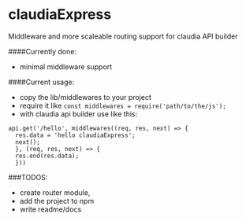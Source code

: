 # claudiaExpress
Middleware and more scaleable routing support for claudia API builder

####Currently done:
- minimal middleware support

####Current usage:
- copy the lib/middlewares to your project
- require it like `const middlewares = require('path/to/the/js');`
- with claudia api builder use like this:
```
api.get('/hello', middlewares((req, res, next) => {
  res.data = 'hello claudiaExpress';
  next();
  }, (req, res, next) => {
  res.end(res.data);
  }))
```

###TODOS:
- create router module,
- add the project to npm
- write readme/docs
